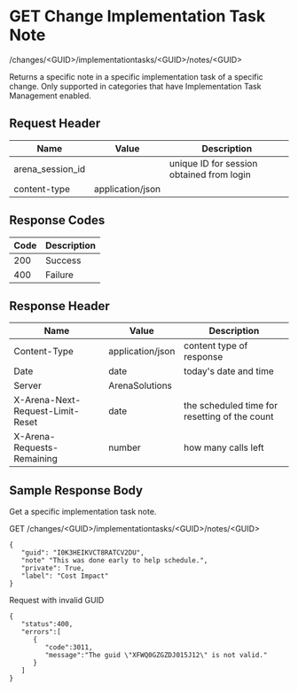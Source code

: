 # GET Change Implementation Task Note


/changes/&lt;GUID&gt;/implementationtasks/&lt;GUID&gt;/notes/&lt;GUID&gt;

Returns a specific note in a specific implementation task of a specific change. Only supported in categories that have Implementation Task Management enabled.

## Request Header

| Name | Value | Description |
|  --- |  --- |  --- | 
| arena_session_id |   | unique ID for session obtained from login |
| content\-type | application/json |   |

## Response Codes

| Code | Description |
|  --- |  --- | 
| 200 | Success |
| 400 | Failure |

## Response Header

| Name | Value | Description |
|  --- |  --- |  --- | 
| Content\-Type | application/json | content type of response |
| Date | date | today's date and time |
| Server | ArenaSolutions |   |
| X\-Arena\-Next\-Request\-Limit\-Reset  | date | the scheduled time for resetting of the count |
| X\-Arena\-Requests\-Remaining  | number | how many calls left |

## Sample Response Body
Get a specific implementation task note.



GET /changes/&lt;GUID&gt;/implementationtasks/&lt;GUID&gt;/notes/&lt;GUID&gt;

```
{
   "guid": "I0K3HEIKVCT8RATCV2DU",
   "note" "This was done early to help schedule.",
   "private": True,
   "label": "Cost Impact"
}
```
Request with invalid GUID

```
{  
   "status":400,
   "errors":[  
      {  
         "code":3011,
         "message":"The guid \"XFWQ0GZGZDJ015J12\" is not valid."
      }
   ]
}
```
